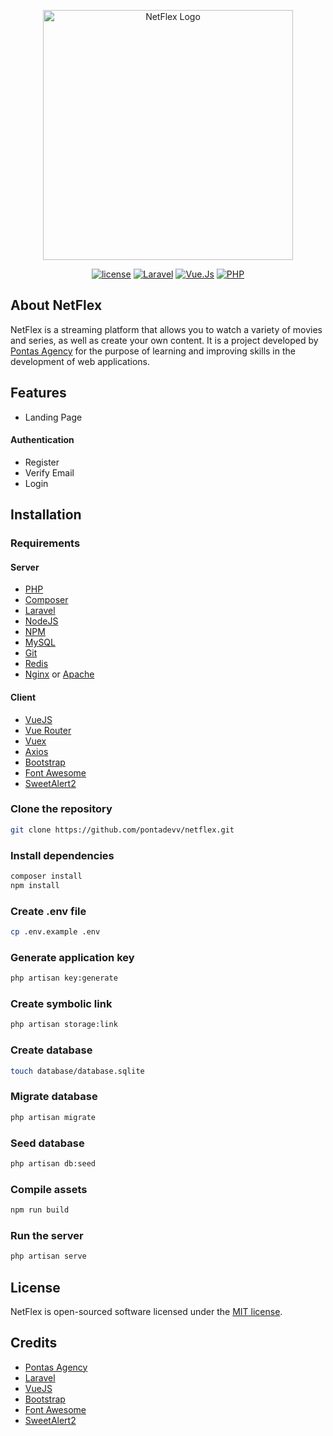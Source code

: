 <p align="center"><a href="https://pontas.dev" target="_blank"><img src="https://i.ibb.co/ssD0wwG/logo.png" width="400" alt="NetFlex Logo"></a></p>

<p align="center">
<a href="#"><img src="https://img.shields.io/badge/license-MIT%2FApache--2.0-brightgreen" alt="license"></a>
<a href="#"><img src="https://img.shields.io/badge/Laravel-10-orange?logo=laravel&logoColor=orange" alt="Laravel"></a>
<a href="#"><img src="https://img.shields.io/badge/VueJS-3-brightgreen?logo=vuedotjs&logoColor=brightgreen" alt="Vue.Js"></a>
<a href="#"><img src="https://img.shields.io/badge/PHP-8.1-blue?logo=php&logoColor=blue" alt="PHP"></a>
</p>

## About NetFlex

NetFlex is a streaming platform that allows you to watch a variety of movies and series, as well as create your own content. It is a project developed by [Pontas Agency](https://pontas.dev) for the purpose of learning and improving skills in the development of web applications.

## Features
- Landing Page
#### Authentication
- Register
- Verify Email
- Login


## Installation

### Requirements
#### Server
- [PHP](https://www.php.net/downloads.php)
- [Composer](https://getcomposer.org/download/)
- [Laravel](https://laravel.com/docs/8.x/installation)
- [NodeJS](https://nodejs.org/en/download/)
- [NPM](https://www.npmjs.com/get-npm)
- [MySQL](https://dev.mysql.com/downloads/installer/)
- [Git](https://git-scm.com/downloads)
- [Redis](https://redis.io/download)
- [Nginx](https://www.nginx.com/resources/wiki/start/topics/tutorials/install/) or [Apache](https://httpd.apache.org/docs/2.4/install.html)

#### Client
- [VueJS](https://vuejs.org/v2/guide/installation.html)
- [Vue Router](https://router.vuejs.org/installation.html)
- [Vuex](https://vuex.vuejs.org/installation.html)
- [Axios](https://axios-http.com/docs/intro)
- [Bootstrap](https://getbootstrap.com/docs/5.1/getting-started/download/)
- [Font Awesome](https://fontawesome.com/v5.15/how-to-use/on-the-web/setup/using-package-managers)
- [SweetAlert2](https://sweetalert2.github.io/#download)

### Clone the repository
```bash
git clone https://github.com/pontadevv/netflex.git
```

### Install dependencies
```bash
composer install
npm install
```

### Create .env file
```bash
cp .env.example .env
```

### Generate application key
```bash
php artisan key:generate
```

### Create symbolic link
```bash
php artisan storage:link
```

### Create database
```bash
touch database/database.sqlite
```

### Migrate database
```bash
php artisan migrate
```

### Seed database
```bash
php artisan db:seed
```

### Compile assets
```bash
npm run build
```

### Run the server
```bash
php artisan serve
```

## License

NetFlex is open-sourced software licensed under the [MIT license](https://opensource.org/licenses/MIT).

## Credits

- [Pontas Agency](https://pontas.dev)
- [Laravel](https://laravel.com)
- [VueJS](https://vuejs.org)
- [Bootstrap](https://getbootstrap.com)
- [Font Awesome](https://fontawesome.com)
- [SweetAlert2](https://sweetalert2.github.io)
